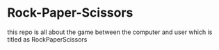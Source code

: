 # Rock-Paper-Scissors
this repo is all about the game between the computer and user which is titled as RockPaperScissors
